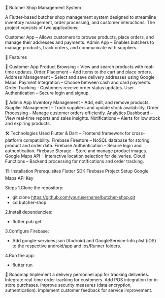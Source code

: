 🥩 Butcher Shop Management System

A Flutter-based butcher shop management system designed to streamline inventory management, order processing, and customer interactions. The project consists of two applications:

Customer App – Allows customers to browse products, place orders, and manage their addresses and payments.
Admin App – Enables butchers to manage products, track orders, and communicate with suppliers.

🚀 Features

🛒 Customer App
Product Browsing – View and search products with real-time updates.
Order Placement – Add items to the cart and place orders.
Address Management – Select and save delivery addresses using Google Maps.
Payment Integration – Choose between cash and card payments.
Order Tracking – Customers receive order status updates.
User Authentication – Secure login and signup.

🏪 Admin App
Inventory Management – Add, edit, and remove products.
Supplier Management – Track suppliers and update stock availability.
Order Processing – Manage customer orders efficiently.
Analytics Dashboard – View real-time reports and sales insights.
Notifications – Alerts for low stock and expiring products.

🛠️ Technologies Used
Flutter & Dart – Frontend framework for cross-platform compatibility.
Firebase Firestore – NoSQL database for storing product and order data.
Firebase Authentication – Secure login and authentication.
Firebase Storage – Store and manage product images.
Google Maps API – Interactive location selection for deliveries.
Cloud Functions – Backend processing for notifications and order tracking.

🏗️ Installation
Prerequisites
Flutter SDK 
Firebase Project Setup 
Google Maps API Key 

Steps
1.Clone the repository:
- git clone https://github.com/yourusername/butcher-shop.git
- cd butcher-shop

2.Install dependencies:
- flutter pub get

3.Configure Firebase:

- Add google-services.json (Android) and GoogleService-Info.plist (iOS) to the respective android/app and ios/Runner folders.

4.Run the app:

- flutter run

📌 Roadmap
 Implement a delivery personnel app for tracking deliveries.
 Integrate real-time order tracking for customers.
 Add POS integration for in-store purchases.
 Improve security measures (data encryption, authentication).
 Implement customer feedback for service improvement.
